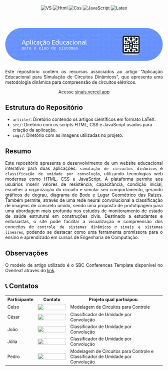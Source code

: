 <div align="center" style="display: inline_block">
  <img align="center" alt="VS" src="https://img.shields.io/badge/Visual_Studio_Code-0078D4?style=for-the-badge&logo=visual%20studio%20code&logoColor=white" />
  <!-- <img align="center" alt="Linux" src="https://img.shields.io/badge/Linux-FCC624?style=for-the-badge&logo=linux&logoColor=black" /> -->
  <img align="center" alt="Html" src="https://img.shields.io/badge/HTML5-E34F26?style=for-the-badge&logo=html5&logoColor=white" />
  <img align="center" alt="Css" src="https://img.shields.io/badge/CSS3-1572B6?style=for-the-badge&logo=css3&logoColor=white" />
  <img align="center" alt="JavaScript" src="https://img.shields.io/badge/JavaScript-F7DF1E?style=for-the-badge&logo=javascript&logoColor=black" />
  <!-- <img align="center" alt="Overleaf" src="https://img.shields.io/badge/Overleaf-47A141?style=for-the-badge&logo=Overleaf&logoColor=white" /> -->
  <img align="center" alt="Latex" src="https://img.shields.io/badge/latex-%23008080.svg?style=for-the-badge&logo=latex&logoColor=white" />
</div>

<br>
<h1 align="center">
    <a>
        <img alt="Banner" title="#Banner" style="object-fit: fill; width: 961px, height:200px;" src="imgs/github-header-image2.png"/>
    </a>
</h1>

<div align="justify">

Este repositório contém os recursos associados ao artigo "Aplicação Educacional para Simulação de Circuitos Dinâmicos", que apresenta uma metodologia dinâmica para compreensão de circuitos elétricos.

</div>

<div align="center">
    
Acesse [sinais.vercel.app](https://sinais.vercel.app/)

</div>

## Estrutura do Repositório

-   `article/`: Diretório contendo os artigos científicos em formato LaTeX.
-   `src/`: Diretório com os scripts HTML, CSS e JavaScript usados para criação da aplicação.
-   `imgs/`: Diretório com as imagens utilizadas no projeto.

## Resumo

<div align="justify">

Este repositório apresenta o desenvolvimento de um website educacional interativo para duas aplicações: `simulação de circuitos dinâmicos` e `classificação de umidade por convolução`, utilizando tecnologias web modernas como HTML, CSS e JavaScript. A plataforma permite aos usuários inserir valores de resistência, capacitância, condição inicial, escolher a organização do circuito e simular seu comportamento, gerando gráficos de degrau, diagrama de Bode e Lugar Geométrico das Raízes. Também permite, através de uma rede neural convolucional a classificação de imagens de concreto úmido, sendo uma proposta de prototipagem para uma abordagem mais profunda nos estudos de monitoramento de estado de saúde estrutural em construções civis. Destinado a estudantes e entusiastas, o site pode facilitar a visualização e compreensão dos conceitos de `controle de sistemas dinâmicos` e `sinais e sistemas lineares`, podendo se destacar como uma ferramenta promissora para o ensino e aprendizado em cursos de Engenharia de Computação.

</div>

<!-- ## Compilação e Execução  -->

## Observações

<div align="justify">

O modelo de artigo utilizado é o SBC Conferences Template disponível no Overleaf através do [link](https://www.overleaf.com/latex/templates/sbc-conferences-template/blbxwjwzdngr).

</div>

## 📞 Contatos

<table align="center">
  <tr>
    <th>Participante</th>
    <th>Contato</th>
    <th>Projeto qual participou<th>
  </tr>
  <tr>
    <td>Celso</td>
    <td><a href="https://t.me/celso_vsf"><img align="center" height="20px" width="90px" src="https://img.shields.io/badge/Telegram-2CA5E0?style=for-the-badge&logo=telegram&logoColor=white"/> </td>
    <td>Modelagem de Circuitos para Controle</td>
  </tr>
  <tr>
    <td>César</td>
    <td><a href="https://t.me/czarhrs"><img align="center" height="20px" width="90px" src="https://img.shields.io/badge/Telegram-2CA5E0?style=for-the-badge&logo=telegram&logoColor=white"/> </td>
    <td>Classificador de Umidade por Convolução</td>
  </tr>
  <tr>
    <td>João</td>
    <td><a href="https://t.me/"><img align="center" height="20px" width="90px" src="https://img.shields.io/badge/Telegram-2CA5E0?style=for-the-badge&logo=telegram&logoColor=white"/> </td>
    <td>Classificador de Umidade por Convolução</td>
  </tr>
  <tr>
    <td>Júlia</td>
    <td><a href="https://t.me/Ailujmello"><img align="center" height="20px" width="90px" src="https://img.shields.io/badge/Telegram-2CA5E0?style=for-the-badge&logo=telegram&logoColor=white"/> </td>
    <td>Classificador de Umidade por Convolução</td>
  </tr>
  <tr>
    <td>Pedro</td>
    <td><a href="https://t.me/phpdias"><img align="center" height="20px" width="90px" src="https://img.shields.io/badge/Telegram-2CA5E0?style=for-the-badge&logo=telegram&logoColor=white"/> </td>
    <td>Modelagem de Circuitos para Controle e Classificador de Umidade por Convolução</td>
  </tr>
</table>
